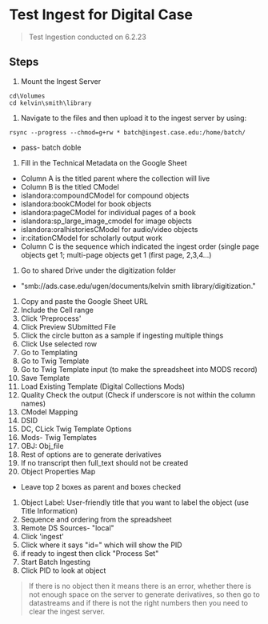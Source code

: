 # Test Ingest for Digital Case

> Test Ingestion conducted on 6.2.23

## Steps

1. Mount the Ingest Server

```
cd\Volumes
cd kelvin\smith\library
```
1. Navigate to the files and then upload it to the ingest server by using:
```
rsync --progress --chmod=g+rw * batch@ingest.case.edu:/home/batch/
```
- pass- batch doble

1. Fill in the Technical Metadata on the Google Sheet
- Column A is the titled parent where the collection will live
- Column B is the titled CModel
- islandora:compoundCModel for compound objects
- islandora:bookCModel for book objects
- islandora:pageCModel for individual pages of a book
- islandora:sp_large_image_cmodel for image objects
- islandora:oralhistoriesCModel for audio/video objects
- ir:citationCModel for scholarly output work
- Column C is the sequence which indicated the ingest order (single page 
objects get 1; multi-page objects get 1 (first page, 2,3,4...)

1. Go to shared Drive under the digitization folder
- "smb://ads.case.edu/ugen/documents/kelvin smith library/digitization."

1. Copy and paste the Google Sheet URL
1. Include the Cell range
1. Click 'Preprocess'
1. Click Preview SUbmitted File
1. Click the circle button as a sample if ingesting multiple things
1. Click Use selected row
1. Go to Templating
1. Go to Twig Template
1. Go to Twig Template input (to make the spreadsheet into MODS record)
1. Save Template
1. Load Existing Template (Digital Collections Mods)
1. Quality Check the output (Check if underscore is not within the column names)
1. CModel Mapping
1. DSID
1. DC, CLick Twig Template Options
1. Mods- Twig Templates
1. OBJ: Obj_file
1. Rest of options are to generate derivatives
1. If no transcript then full_text should not be created
1. Object Properties Map
- Leave top 2 boxes as parent and boxes checked
1. Object Label: User-friendly title that you want to label the object (use Title Information)
1. Sequence and ordering from the spreadsheet
1. Remote DS Sources- "local"
1. Click 'ingest'
1. Click where it says "id=" which will show the PID
1. if ready to ingest then click "Process Set"
1. Start Batch Ingesting
1. Click PID to look at object
> If there is no object then it means there is an error, whether there is not enough space on the server to generate 
derivatives, so then go to datastreams and if there is not the right numbers then you need to clear the ingest server. 
